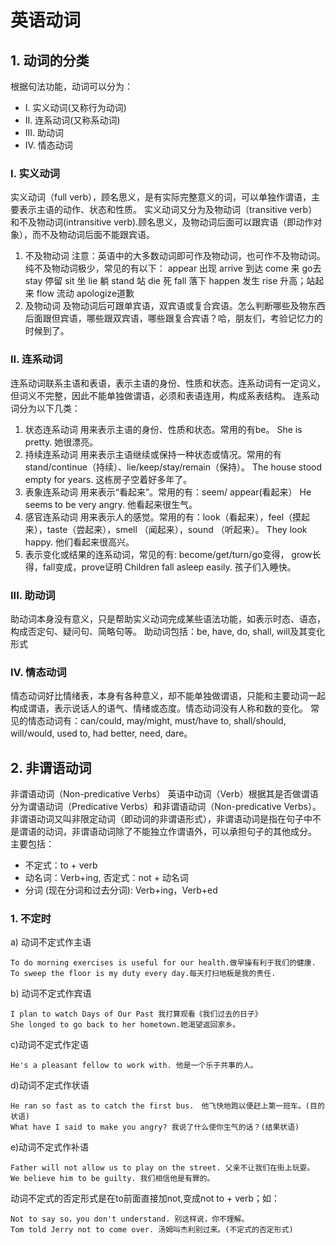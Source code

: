 # 英语动词


## 1. 动词的分类
根据句法功能，动词可以分为：
- I. 实义动词(又称行为动词)
- II. 连系动词(又称系动词)
- III. 助动词
- IV. 情态动词

### I. 实义动词
实义动词（full verb），顾名思义，是有实际完整意义的词，可以单独作谓语，主要表示主语的动作、状态和性质。
实义动词又分为及物动词（transitive verb）和不及物动词(intransitive verb).顾名思义，及物动词后面可以跟宾语（即动作对象），而不及物动词后面不能跟宾语。
1. 不及物动词
注意：英语中的大多数动词即可作及物动词，也可作不及物动词。纯不及物动词极少，常见的有以下：
appear 出现 arrive 到达 come 来 go去 stay 停留
sit 坐 lie 躺 stand 站 die 死 fall 落下 happen 发生
rise 升高；站起来 flow 流动 apologize道歉
2. 及物动词
及物动词后可跟单宾语，双宾语或复合宾语。怎么判断哪些及物东西后面跟但宾语，哪些跟双宾语，哪些跟复合宾语？哈，朋友们，考验记忆力的时候到了。
### II. 连系动词
连系动词联系主语和表语，表示主语的身份、性质和状态。连系动词有一定词义，但词义不完整，因此不能单独做谓语，必须和表语连用，构成系表结构。
连系动词分为以下几类：
1. 状态连系动词
用来表示主语的身份、性质和状态。常用的有be。
She is pretty. 她很漂亮。
2. 持续连系动词
用来表示主语继续或保持一种状态或情况。常用的有stand/continue（持续）、lie/keep/stay/remain（保持）。
The house stood empty for years. 这栋房子空着好多年了。
3. 表象连系动词
用来表示“看起来”。常用的有：seem/ appear(看起来）
He seems to be very angry. 他看起来很生气。
4. 感官连系动词
用来表示人的感觉。常用的有：look（看起来），feel（摸起来），taste（尝起来），smell （闻起来），sound （听起来）。
They look happy. 他们看起来很高兴。
5. 表示变化或结果的连系动词，常见的有: become/get/turn/go变得， grow长得，fall变成，prove证明
Children fall asleep easily. 孩子们入睡快。
### III. 助动词
助动词本身没有意义，只是帮助实义动词完成某些语法功能，如表示时态、语态，构成否定句、疑问句、简略句等。
助动词包括：be, have, do, shall, will及其变化形式
### IV. 情态动词
情态动词好比情绪表，本身有各种意义，却不能单独做谓语，只能和主要动词一起构成谓语，表示说话人的语气、情绪或态度。情态动词没有人称和数的变化。
常见的情态动词有：can/could, may/might, must/have to, shall/should, will/would, used to, had better, need, dare。

## 2. 非谓语动词
非谓语动词（Non-predicative Verbs）
英语中动词（Verb）根据其是否做谓语分为谓语动词（Predicative Verbs）和非谓语动词（Non-predicative Verbs）。非谓语动词又叫非限定动词（即动词的非谓语形式），非谓语动词是指在句子中不是谓语的动词，非谓语动词除了不能独立作谓语外，可以承担句子的其他成分。
主要包括：
- 不定式：to + verb
- 动名词：Verb+ing, 否定式：not + 动名词
- 分词 (现在分词和过去分词): Verb+ing，Verb+ed

### 1. 不定时

a) 动词不定式作主语
```
To do morning exercises is useful for our health.做早操有利于我们的健康.
To sweep the floor is my duty every day.每天打扫地板是我的责任.
```

b) 动词不定式作宾语
```
I plan to watch Days of Our Past 我打算观看《我们过去的日子》
She longed to go back to her hometown.她渴望返回家乡。
```

c)动词不定式作定语
```
He's a pleasant fellow to work with. 他是一个乐于共事的人。
```

d)动词不定式作状语
```
He ran so fast as to catch the first bus.　他飞快地跑以便赶上第一班车。(目的状语)
What have I said to make you angry? 我说了什么使你生气的话？(结果状语)
```

e)动词不定式作补语
```
Father will not allow us to play on the street. 父亲不让我们在街上玩耍。
We believe him to be guilty. 我们相信他是有罪的。
```

动词不定式的否定形式是在to前面直接加not,变成not to + verb；如：
```
Not to say so，you don't understand. 别这样说，你不理解。
Tom told Jerry not to come over. 汤姆叫杰利别过来。(不定式的否定形式)
```